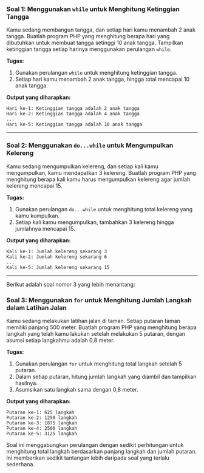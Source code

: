 ### Soal 1: Menggunakan `while` untuk Menghitung Ketinggian Tangga
Kamu sedang membangun tangga, dan setiap hari kamu menambah 2 anak tangga. Buatlah program PHP yang menghitung berapa hari yang dibutuhkan untuk membuat tangga setinggi 10 anak tangga. Tampilkan ketinggian tangga setiap harinya menggunakan perulangan `while`.

**Tugas:**
1. Gunakan perulangan `while` untuk menghitung ketinggian tangga.
2. Setiap hari kamu menambah 2 anak tangga, hingga total mencapai 10 anak tangga.

**Output yang diharapkan:**
```
Hari ke-1: Ketinggian tangga adalah 2 anak tangga
Hari ke-2: Ketinggian tangga adalah 4 anak tangga
...
Hari ke-5: Ketinggian tangga adalah 10 anak tangga
```

---

### Soal 2: Menggunakan `do...while` untuk Mengumpulkan Kelereng
Kamu sedang mengumpulkan kelereng, dan setiap kali kamu mengumpulkan, kamu mendapatkan 3 kelereng. Buatlah program PHP yang menghitung berapa kali kamu harus mengumpulkan kelereng agar jumlah kelereng mencapai 15.

**Tugas:**
1. Gunakan perulangan `do...while` untuk menghitung total kelereng yang kamu kumpulkan.
2. Setiap kali kamu mengumpulkan, tambahkan 3 kelereng hingga jumlahnya mencapai 15.

**Output yang diharapkan:**
```
Kali ke-1: Jumlah kelereng sekarang 3
Kali ke-2: Jumlah kelereng sekarang 6
...
Kali ke-5: Jumlah kelereng sekarang 15
```

---
Berikut adalah soal nomor 3 yang lebih menantang:

### Soal 3: Menggunakan `for` untuk Menghitung Jumlah Langkah dalam Latihan Jalan
Kamu sedang melakukan latihan jalan di taman. Setiap putaran taman memiliki panjang 500 meter. Buatlah program PHP yang menghitung berapa langkah yang telah kamu lakukan setelah melakukan 5 putaran, dengan asumsi setiap langkahmu adalah 0,8 meter.

**Tugas:**
1. Gunakan perulangan `for` untuk menghitung total langkah setelah 5 putaran.
2. Dalam setiap putaran, hitung jumlah langkah yang diambil dan tampilkan hasilnya.
3. Asumsikan satu langkah sama dengan 0,8 meter.

**Output yang diharapkan:**
```
Putaran ke-1: 625 langkah
Putaran ke-2: 1250 langkah
Putaran ke-3: 1875 langkah
Putaran ke-4: 2500 langkah
Putaran ke-5: 3125 langkah
```

Soal ini menggabungkan perulangan dengan sedikit perhitungan untuk menghitung total langkah berdasarkan panjang langkah dan jumlah putaran. Ini memberikan sedikit tantangan lebih daripada soal yang terlalu sederhana.
